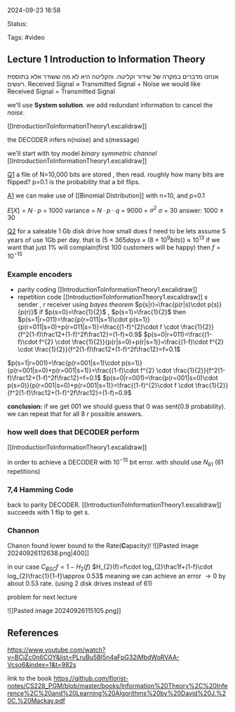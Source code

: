 

2024-09-23 16:58

Status: 

Tags: #video

## Lecture 1 Introduction to Information Theory

אנחנו מדברים במקרה של שידור וקליטה. והקליטה היא לא מה ששודר אלא בתוספת רעשים.
Received Signal $\approx$ Transmitted Signal + Noise
we would like Received Signal = Transmitted Signal 

we'll use **System solution**. we add redundant information to cancel the *noise*.

[[IntroductionToInformationTheory1.excalidraw]]

the DECODER infers n(noise) and s(message)

we'll start with toy model *binary symmetric channel*  [[IntroductionToInformationTheory1.excalidraw]]

<u>Q1</u>
a file of N=10,000 bits are stored , then read. 
roughly how many bits are flipped?
p=0.1 is the probability that a bit flips.

<u>A1</u>
we can make use of [[Binomial Distribution]] with n=10, and p=0.1

$E[X]=N\cdot p$ = 1000
variance = $N\cdot p \cdot q$ = 9000 = $\sigma^2$
$\sigma$ = 30
answer: 1000 $\pm$ 30 

<u>Q2</u>
for a saleable 1 Gb disk drive how small does f need to be
lets assume 5 years of use 1Gb per day.
that is $(5\times365days\times(8\times10^9bits))$ $\approx$ $10^{13}$
if we want that just 1% will complain(first 100 customers will be happy) then $f=10^{-15}$

### Example encoders

- parity coding [[IntroductionToInformationTheory1.excalidraw]]
- repetition code [[IntroductionToInformationTheory1.excalidraw]]
$s$ sender , $r$ receiver
using *bayes theorem*
 $p(s|r)=\frac{p(r|s)\cdot p(s)}{p(r)}$
if 
$p(s=0)=\frac{1}{2}$ , $p(s=1)=\frac{1}{2}$
then
$p(s=1|r=011)=\frac{p(r=011|s=1)\cdot p(s=1)}{p(r=011|s=0)+p(r=011|s=1)}=\frac{(1-f)^{2}\cdot f \cdot \frac{1}{2}}{f^2(1-f)\frac12+(1-f)^2f\frac12}=(1-f)=0.9$
$p(s=0|r=011)=\frac{(1-f)\cdot f^{2} \cdot \frac{1}{2}}{p(r|s=0)+p(r|s=1)}=\frac{(1-f)\cdot f^{2} \cdot \frac{1}{2}}{f^2(1-f)\frac12+(1-f)^2f\frac12}=f=0.1$

$p(s=1|r=001)=\frac{p(r=001|s=1)\cdot p(s=1)}{p(r=001|s=0)+p(r=001|s=1)}=\frac{(1-f)\cdot f^{2} \cdot \frac{1}{2}}{f^2(1-f)\frac12+(1-f)^2f\frac12}=f=0.1$
$p(s=0|r=001)=\frac{p(r=001|s=0)\cdot p(s=0)}{p(r=001|s=0)+p(r=001|s=1)}=\frac{(1-f)^{2}\cdot f \cdot \frac{1}{2}}{f^2(1-f)\frac12+(1-f)^2f\frac12}=(1-f)=0.9$

**conclusion:** if we get 001 we should guess that 0 was sent(0.9 probability).
we can repeat that for all 8 $r$ possible answers.

### how well does that DECODER perform

 [[IntroductionToInformationTheory1.excalidraw]]

in order to achieve a DECODER with $10^{-15}$ bit error. with should use $N_{61}$ (61 repetitions) 

### 7,4 Hamming Code
back to parity DECODER.
[[IntroductionToInformationTheory1.excalidraw]]
succeeds with 1 flip to get s.

### Channon
Chanon found lower bound to the Rate(**C**apacity)! 
![[Pasted image 20240926112638.png|400]]

in our case
$C_{BSC}f = 1- H_2(f)$
$H_{2}(f)=f\cdot log_{2}\frac1f+(1-f)\cdot log_{2}\frac{1}{1-f}\approx 0.53$
meaning we can achieve an error $\to 0$ by about 0.53 rate. (using 2 disk drives instead of 61)

problem for next lecture

![[Pasted image 20240926115105.png]]
## References

https://www.youtube.com/watch?v=BCiZc0n6COY&list=PLruBu5BI5n4aFpG32iMbdWoRVAA-Vcso6&index=1&t=982s

link to the book
https://github.com/florist-notes/CS228_PGM/blob/master/books/Information%20Theory%2C%20Inference%2C%20and%20Learning%20Algorithms%20by%20David%20J.%20C.%20Mackay.pdf